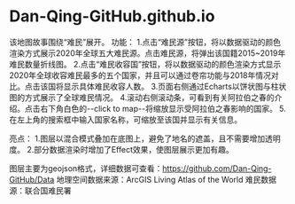 # Dan-Qing-GitHub.github.io
该地图故事围绕“难民”展开。
功能：
  1.点击“难民源”按钮，将以数据驱动的颜色渲染方式展示2020年全球五大难民源。点击难民源，将弹出该国籍2015~2019年难民数量折线图。
  2.点击“难民收容国”按钮，将以数据驱动的颜色渲染方式显示2020年全球收容难民最多的五个国家，并且可以通过卷帘功能与2018年情况对比。点击该国将显示具体难民收容人数。
  3.页面右侧通过Echarts以饼状图与柱状图的方式展示了全球难民情况。
  4.滚动右侧滚动条，可看到有关阿拉伯之春的介绍。点击右下角白色的--click to map--将缩放显示受阿拉伯之春影响的国家。
  5.在左上角的搜索框中输入国家名称，可缩放至该国并显示有关信息。

亮点：
  1.图层以混合模式叠加在底图上，避免了地名的遮盖，且不需要增加透明度。
  2.部分数据渲染时增加了Effect效果，使图层展示更加有趣。
 
 图层主要为geojson格式，详细数据可查看：https://github.com/Dan-Qing-GitHub/Data
 地理空间数据来源：ArcGIS Living Atlas of the World
 难民数据源：联合国难民署
